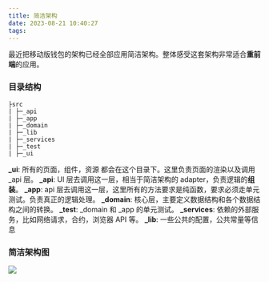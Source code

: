 ```yaml
---
title: 简洁架构
date: 2023-08-21 10:40:27
tags:
---
```


最近把移动版钱包的架构已经全部应用简洁架构。整体感受这套架构非常适合**重前端**的应用。

### 目录结构

```shell
├src
| ├─_api
| ├─_app
| ├─_domain
| ├─_lib
| ├─_services
| ├─_test
| ├─_ui

```

**\_ui**: 所有的页面，组件，资源 都会在这个目录下。这里负责页面的渲染以及调用\_api 层。
**\_api**: UI 层去调用这一层，相当于简洁架构的 adapter，负责逻辑的**组装**。
**\_app**: api 层去调用这一层，这里所有的方法要求是纯函数，要求必须走单元测试。负责真正的逻辑处理。
**\_domain**: 核心层，主要定义数据结构和各个数据结构之间的转换。
**\_test**: \_domain 和 \_app 的单元测试。
**\_services**: 依赖的外部服务，比如网络请求，合约，浏览器 API 等。
**\_lib**: 一些公共的配置，公共常量等信息

### 简洁架构图

![](cleanarchitecture.png)

